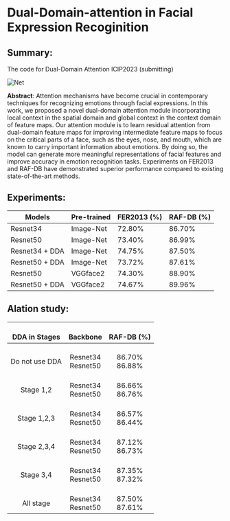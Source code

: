 
# Dual-Domain-attention in Facial Expression Recoginition
## Summary:
The code for Dual-Domain Attention ICIP2023 (submitting)

![Net](https://github.com/Harly-1506/Dual-Domain-Attention/assets/86733695/08522388-9483-4f61-9f61-586a514261d1)

**Abstract**: Attention mechanisms have become crucial in contemporary techniques for recognizing emotions through facial expressions. In this work, we proposed a novel dual-domain attention module incorporating local context in the spatial domain and global context in the context domain of feature maps. Our attention module is to learn residual attention
from dual-domain feature maps for improving intermediate
feature maps to focus on the critical parts of a face, such as
the eyes, nose, and mouth, which are known to carry important information about emotions. By doing so, the model can
generate more meaningful representations of facial features
and improve accuracy in emotion recognition tasks. Experiments on FER2013 and RAF-DB have demonstrated superior
performance compared to existing state-of-the-art methods.

## Experiments:

|     Models            |     Pre-trained    |     FER2013 (%)    |     RAF-DB (%)    |       
|-----------------------|--------------------|--------------------|-------------------|
|     Resnet34          |     Image-Net      |     72.80%         |     86.70%        |
|     Resnet50          |     Image-Net      |     73.40%         |     86.99%        |
|     Resnet34 + DDA    |     Image-Net      |     74.75%         |     87.50%        |
|     Resnet50 + DDA    |     Image-Net      |     73.72%         |     87.61%        |
|     Resnet50          |     VGGface2       |     74.30%         |     88.90%        |
|     Resnet50 + DDA    |     VGGface2       |     74.67%         |     89.96%        |

## Alation study:

|     <br>DDA in Stages    |         <br>Backbone        |      <br>RAF-DB (%)     |
|:------------------------:|:---------------------------:|:-----------------------:|
|    <br> Do not use DDA   |    <br>Resnet34<br>Resnet50 |    <br>86.70%<br>86.88% |
|      <br> Stage 1,2      |    <br>Resnet34<br>Resnet50 |    <br>86.66%<br>86.76% |
|     <br> Stage 1,2,3     |    <br>Resnet34<br>Resnet50 |    <br>86.57%<br>86.44% |
|         <br>Stage 2,3,4  |    <br>Resnet34<br>Resnet50 |    <br>87.12%<br>86.73% |
|       <br>Stage 3,4      |    <br>Resnet34<br>Resnet50 |    <br>87.35%<br>87.32% |
|       <br>All stage      |    <br>Resnet34<br>Resnet50 |    <br>87.50%<br>87.61% |
